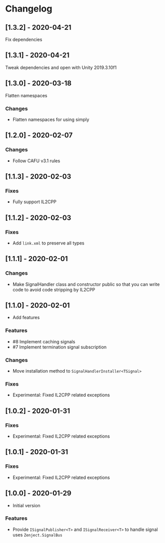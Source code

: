 # Changelog

## [1.3.2] - 2020-04-21

Fix dependencies



## [1.3.1] - 2020-04-21

Tweak dependencies and open with Unity 2019.3.10f1



## [1.3.0] - 2020-03-18

Flatten namespaces

### Changes

* Flatten namespaces for using simply

## [1.2.0] - 2020-02-07

### Changes

* Follow CAFU v3.1 rules

## [1.1.3] - 2020-02-03

### Fixes

* Fully support IL2CPP

## [1.1.2] - 2020-02-03

### Fixes

* Add `link.xml` to preserve all types

## [1.1.1] - 2020-02-01

### Changes

* Make SignalHandler class and constructor public so that you can write code to avoid code stripping by IL2CPP

## [1.1.0] - 2020-02-01

* Add features

### Features

* #8 Implement caching signals
* #7 Implement termination signal subscription

### Changes

* Move installation method to `SignalHandlerInstaller<TSignal>`

### Fixes

* Experimental: Fixed IL2CPP related exceptions

## [1.0.2] - 2020-01-31

### Fixes

* Experimental: Fixed IL2CPP related exceptions

## [1.0.1] - 2020-01-31

### Fixes

* Experimental: Fixed IL2CPP related exceptions

## [1.0.0] - 2020-01-29

* Initial version

### Features

* Provide `ISignalPublisher<T>` and `ISignalReceiver<T>` to handle signal uses `Zenject.SignalBus`
